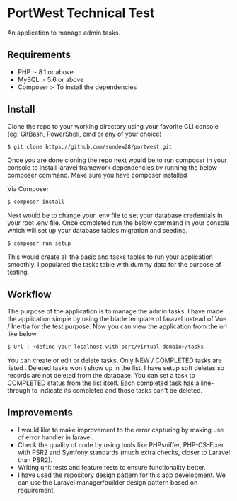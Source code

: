 # PortWest Technical Test

An application to manage admin tasks.

## Requirements

- PHP :- 8.1 or above
- MySQL :- 5.6 or above
- Composer :- To install the dependencies

## Install

Clone the repo to your working directory using your favorite CLI console (eg: GitBash, PowerShell, cmd or any of your choice) 

```bash
$ git clone https://github.com/sundew28/portwest.git
```

Once you are done cloning the repo next would be to run composer in your console to install laravel framework dependencies by running the below composer command. Make sure you have composer installed

Via Composer

```bash
$ composer install
```

Next would be to change your .env file to set your database credentials in your root .env file. Once completed run the below command in your console which
will set up your database tables migration and seeding.

```bash
$ composer run setup
```
This would create all the basic and tasks tables to run your application smoothly. I populated the tasks table with dummy data for the purpose of testing.


## Workflow 

The purpose of the application is to manage the admin tasks. I have made the application simple by using the blade template of laravel instead of Vue / Inertia for the test purpose. Now you can view the application from the url like below

```bash
$ Url : <define your localhost with port/virtual domain>/tasks
```

You can create or edit or delete tasks. Only NEW / COMPLETED tasks are listed . Deleted tasks won't show up in the list. I have setup soft deletes so records are not deleted from the database. You can set a task to COMPLETED status from the list itself. Each completed task has a line-through to indicate its completed and those tasks can't be deleted. 

## Improvements

- I would like to make improvement to the error capturing by making use of error handler in laravel.
- Check the quality of code by using tools like PHPsniffer, PHP-CS-Fixer with PSR2 and Symfony standards (much extra checks, closer to Laravel than PSR2).
- Writing unit tests and feature tests to ensure functionality better.
- I have used the repository design pattern for this app development. We can use the Laravel manager/builder design pattern based on requirement.

